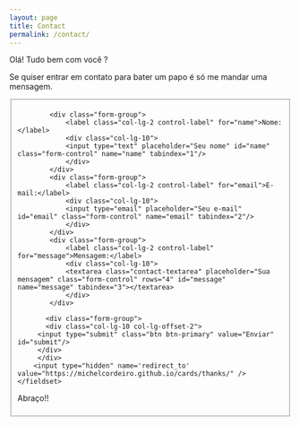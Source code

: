 ```yaml
---
layout: page
title: Contact
permalink: /contact/
---
```



Olá! Tudo bem com você ?

Se quiser entrar em contato para bater um papo é só me mandar uma mensagem.


<form id="contact-form" class="form-horizontal" action="https://getsimpleform.com/messages?form_api_token=0df4c20a42f85f2462ed89e4a9c63f15" method="POST" enctype="multipart/form-data">
       <fieldset>
       
            <div class="form-group">
                <label class="col-lg-2 control-label" for="name">Nome:</label>
                <div class="col-lg-10">
                <input type="text" placeholder="Seu nome" id="name" class="form-control" name="name" tabindex="1"/>
                </div>
            </div>
            <div class="form-group">
                <label class="col-lg-2 control-label" for="email">E-mail:</label>
                <div class="col-lg-10">
                <input type="email" placeholder="Seu e-mail" id="email" class="form-control" name="email" tabindex="2"/>
                </div>
            </div>
            <div class="form-group">
                <label class="col-lg-2 control-label" for="message">Mensagem:</label>
                <div class="col-lg-10">
                <textarea class="contact-textarea" placeholder="Sua mensagem" class="form-control" rows="4" id="message" name="message" tabindex="3"></textarea>
                </div>
            </div>
            
           <div class="form-group"> 
           <div class="col-lg-10 col-lg-offset-2">  
         <input type="submit" class="btn btn-primary" value="Enviar" id="submit"/>
         </div>
         </div>
        <input type="hidden" name='redirect_to' value="https://michelcordeiro.github.io/cards/thanks/" />
    </fieldset>  
</form>


Abraço!!